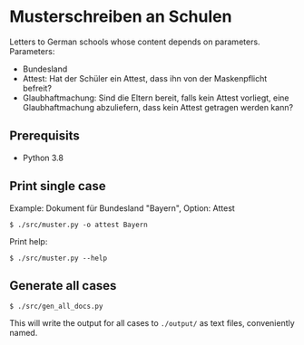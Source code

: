# Musterschreiben an Schulen

Letters to German schools whose content depends on parameters.
Parameters:

- Bundesland
- Attest: Hat der Schüler ein Attest, dass ihn von der Maskenpflicht befreit?
- Glaubhaftmachung: Sind die Eltern bereit, falls kein Attest vorliegt, eine Glaubhaftmachung abzuliefern, dass kein Attest getragen werden kann?

## Prerequisits

- Python 3.8

## Print single case

Example: Dokument für Bundesland "Bayern", Option: Attest

	$ ./src/muster.py -o attest Bayern

Print help:

	$ ./src/muster.py --help

## Generate all cases

	$ ./src/gen_all_docs.py

This will write the output for all cases to `./output/` as text files, conveniently named.
